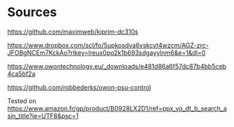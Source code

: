 # Sources
https://github.com/maximweb/kiprim-dc310s

https://www.dropbox.com/scl/fo/5upkosdva6vskcvt4wzcm/AGZ-zrc-JFOBgNCEm7KckAo?rlkey=lreux0po2k1b693sdgayylnm6&e=1&dl=0

https://www.owontechnology.eu/_downloads/e481d86a6f57dc87b4bb5ceb4ca5bf2a

https://github.com/robbederks/owon-psu-control

Tested on https://www.amazon.fr/gp/product/B0928LX2D1/ref=ppx_yo_dt_b_search_asin_title?ie=UTF8&psc=1